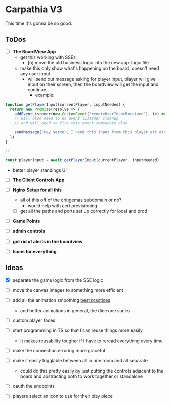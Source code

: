 # Carpathia V3

This time it's gonna be so good.

## ToDos

- [ ] **The BoardView App**
  - get this working with SSEs
    - [o] move the old business logic into the new app-logic file
  - make this only show what's happening on the board, doesn't need any user input
    - will send out message asking for player input, player will give input on their screen, then the boardview will get the input and continue
      - example:
```javascript
function getPlayerInput(currentPlayer, inputNeeded) {
  return new Promise(resolve => {
    addEventListener(new CustomEvent('remoteUserInputReceived'), (e) => {resolve(e)})
    // will also need to do event listener cleanup
    // and will need to fire this event somewhere else

    sendMessage('Hey server, I need this input from this player etc etc')
  })
}

// ...

const playerInput = await getPlayerInput(currentPlayer, inputNeeded)

```
  - better player standings UI
- [ ] **The Client Controls App**
- [ ] **Nginx Setup for all this**
  - all of this off of the cringemas subdomain or no?
    - would help with cert provisioning
  - [ ] get all the paths and ports set up correctly for local and prod
- [ ] **Game Points**
- [ ] **admin controls**
- [ ] **get rid of alerts in the boardview**
- [ ] **Icons for everything**


## Ideas

- [x] separate the game logic from the SSE logic
- [ ] move the canvas images to something more efficient
- [ ] add all the animation smoothing [best practices](https://developer.mozilla.org/en-US/docs/Web/API/Canvas_API/Tutorial/Basic_animations)
  - and better animations in general, the dice one sucks
- [ ] custom player faces
- [ ] start programming in TS so that I can reuse things more easily
  - It makes reusability tougher if I have to reread everything every time
- [ ] make the connection erroring more graceful
- [ ] make it easily togglable between all in one room and all separate
  - could do this pretty easily by just putting the controls adjacent to the board and abstracting both to work together or standalone
- [ ] oauth the endpoints
- [ ] players select an icon to use for their play piece



